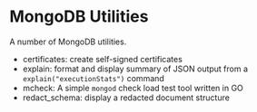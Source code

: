 # MongoDB Utilities

A number of MongoDB utilities.

- certificates: create self-signed certificates
- explain: format and display summary of JSON output from a `explain("executionStats")` command
- mcheck: A simple `mongod` check load test tool written in GO
- redact_schema: display a redacted document structure
